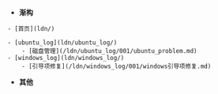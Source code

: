 <!-- docs/_sidebar.md -->
- **渐构**
<!-- 首页介绍 -->
    - [首页](ldn/)
<!-- 项目1介绍 -->
<!-- 相对路径默认读取README.md -->
    - [ubuntu_log](ldn/ubuntu_log/)  
        - [磁盘管理](/ldn/ubuntu_log/001/ubuntu_problem.md)
    - [windows_log](ldn/windows_log/)
        - [引导项修复](/ldn/windows_log/001/windows引导项修复.md)

- **其他**
